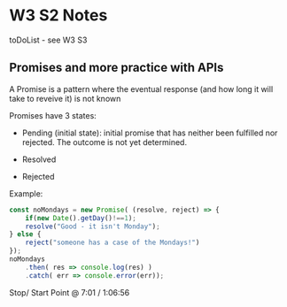 # W3 S2 Notes

toDoList - see W3 S3

## Promises and more practice with APIs

A Promise is a pattern where the eventual response
(and how long it will take to reveive it) is not known

Promises have 3 states:
- Pending (initial state): initial promise that has neither been fulfilled nor rejected.
The outcome is not yet determined.

- Resolved

- Rejected


Example:
```js
const noMondays = new Promise( (resolve, reject) => {
    if(new Date().getDay()!==1);
    resolve("Good - it isn't Monday");
} else {
    reject("someone has a case of the Mondays!")
});
noMondays
    .then( res => console.log(res) )
    .catch( err => console.error(err));
```




Stop/ Start Point
@ 7:01 / 1:06:56